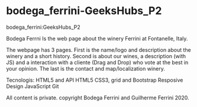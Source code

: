 # bodega_ferrini-GeeksHubs_P2
bodega_ferrini:GeeksHubs_P2

Bodega Ferrni
Is the web page about the winery Ferrini at Fontanelle, Italy.

The webpage has 3 pages.
First is the name/logo and description about the winery and a short history.
Second is about our wines, a description (with JS) and a interaction with a cliente (Drag and Drop) who vote at the best in your opinion.
The last is the contact and map/localization winery.

Tecnologis:
HTML5 and API HTML5
CSS3, grid and Bootstrap
Resposive Design
JavaScript
Git

All content is private.
copyright Bodega Ferrini and 
Guilherme Ferrini 2020.


